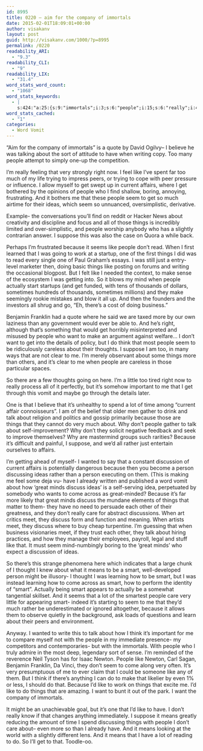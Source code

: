 ```yaml
---
id: 8995
title: 0220 – aim for the company of immortals
date: 2015-02-01T18:09:01+00:00
author: visakanv
layout: post
guid: http://visakanv.com/1000/?p=8995
permalink: /0220
readability_ARI:
  - "9.3"
readability_CLI:
  - "9"
readability_LIX:
  - "31.4"
word_stats_word_count:
  - "1068"
word_stats_keywords:
  - |
    s:424:"a:25:{s:9:"immortals";i:3;s:6:"people";i:15;s:6:"really";i:4;s:5:"right";i:3;s:4:"like";i:10;s:7:"current";i:3;s:7:"affairs";i:3;s:4:"seem";i:6;s:5:"ideas";i:3;s:6:"things";i:9;s:7:"suppose";i:4;s:7:"because";i:7;s:4:"make";i:4;s:8:"actually";i:3;s:7:"there's";i:3;s:4:"want";i:4;s:5:"think";i:3;s:4:"talk";i:4;s:6:"person";i:3;s:7:"discuss";i:4;s:4:"come";i:3;s:4:"care";i:3;s:4:"meet";i:3;s:5:"means";i:4;s:5:"smart";i:6;}";
word_stats_cached:
  - "1"
categories:
  - Word Vomit
---
```

&#8220;Aim for the company of immortals&#8221; is a quote by David Ogilvy– I believe he was talking about the sort of attitude to have when writing copy. Too many people attempt to simply one-up the competition.

I&#8217;m really feeling that very strongly right now. I feel like I&#8217;ve spent far too much of my life trying to impress peers, or trying to cope with peer pressure or influence. I allow myself to get swept up in current affairs, where I get bothered by the opinions of people who I find shallow, boring, annoying, frustrating. And it bothers me that these people seem to get so much airtime for their ideas, which seem so unnuanced, oversimplistic, derivative.

Example- the conversations you&#8217;ll find on reddit or Hacker News about creativity and discipline and focus and all of those things is incredibly limited and over-simplistic, and people worship anybody who has a slightly contrarian answer. I suppose this was also the case on Quora a while back.

Perhaps I&#8217;m frustrated because it seems like people don&#8217;t read. When I first learned that I was going to work at a startup, one of the first things I did was to read every single one of Paul Graham&#8217;s essays. I was still just a entry-level marketer then, doing basic things like posting on forums and writing the occasional blogpost. But I felt like I needed the context, to make sense of the ecosystem I was getting into. So it blows my mind when people actually start startups (and get funded, with tens of thousands of dollars, sometimes hundreds of thousands, sometimes millions) and they make seemingly rookie mistakes and blow it all up. And then the founders and the investors all shrug and go, &#8220;Eh, there&#8217;s a cost of doing business.&#8221;

Benjamin Franklin had a quote where he said we are taxed more by our own laziness than any government would ever be able to. And he&#8217;s right, although that&#8217;s something that would get horribly misinterpreted and misused by people who want to make an argument against welfare&#8230; I don&#8217;t want to get into the details of policy, but I do think that most people seem to be ridiculously careless about their thoughts. I suppose I am too, in many ways that are not clear to me. I&#8217;m merely observant about some things more than others, and it&#8217;s clear to me when people are careless in those particular spaces.

So there are a few thoughts going on here. I&#8217;m a little too tired right now to really process all of it perfectly, but it&#8217;s somehow important to me that I get through this vomit and maybe go through the details later.

One is that I believe that it&#8217;s unhealthy to spend a lot of time among &#8220;current affair connoisseurs&#8221;. I am of the belief that older men gather to drink and talk about religion and politics and gossip primarily because those are things that they cannot do very much about. Why don&#8217;t people gather to talk about self-improvement? Why don&#8217;t they solicit negative feedback and seek to improve themselves? Why are mastermind groups such rarities? Because it&#8217;s difficult and painful, I suppose, and we&#8217;d all rather just entertain ourselves to affairs.

I&#8217;m getting ahead of myself- I wanted to say that a constant discussion of current affairs is potentially dangerous because then you become a person discussing ideas rather than a person executing on them. (This is making me feel some deja vu- have I already written and published a word vomit about how &#8216;great minds discuss ideas&#8217; is a self-serving idea, perpetuated by somebody who wants to come across as great-minded? Because it&#8217;s far more likely that great minds discuss the mundane elements of things that matter to them- they have no need to persuade each other of their greatness, and they don&#8217;t really care for abstract discussions. When art critics meet, they discuss form and function and meaning. When artists meet, they discuss where to buy cheap turpentine. I&#8217;m guessing that when business visionaries meet, if they trust each other, they talk about hiring practices, and how they manage their employees, payroll, legal and stuff like that. It must seem mind-numbingly boring to the &#8216;great minds&#8217; who expect a discussion of ideas.

So there&#8217;s this strange phenomena here which indicates that a large chunk of I thought I knew about what it means to be a smart, well-developed person might be illusory- I thought I was learning how to be smart, but I was instead learning how to come across as smart, how to perform the identity of &#8220;smart&#8221;. Actually being smart appears to actually be a somewhat tangential skillset. And it seems that a lot of the smartest people care very little for appearing smart- indeed it&#8217;s starting to seem to me that they&#8217;d much rather be underestimated or ignored altogether, because it allows them to observe quietly in the background, ask loads of questions and learn about their peers and environment.

Anyway. I wanted to write this to talk about how I think it&#8217;s important for me to compare myself not with the people in my immediate presence- my competitors and contemporaries- but with the immortals. With people who I truly admire in the most deep, legendary sort of sense. I&#8217;m reminded of the reverence Neil Tyson has for Isaac Newton. People like Newton, Carl Sagan, Benjamin Franklin, Da Vinci, they don&#8217;t seem to come along very often. It&#8217;s very presumptuous of me to ever claim that I could be someone like any of them. But I think if there&#8217;s anything I can do to make that likelier by even 1% or less, I should do that. Because I&#8217;d like to work on things that excite me. I&#8217;d like to do things that are amazing. I want to bunt it out of the park. I want the company of immortals.

It might be an unachievable goal, but it&#8217;s one that I&#8217;d like to have. I don&#8217;t really know if that changes anything immediately. I suppose it means greatly reducing the amount of time I spend discussing things with people I don&#8217;t care about– even more so than I already have. And it means looking at the world with a slightly different lens. And it means that I have a lot of reading to do. So I&#8217;ll get to that. Toodle-oo.